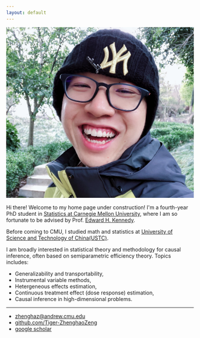 ```yaml
---
layout: default
---
```



<img class="profile-picture" src="dongshan.jpg">

Hi there! Welcome to my home page under construction! I'm a fourth-year PhD student in [Statistics at Carnegie Mellon University](http://stat.cmu.edu/), where I am so fortunate to be advised by Prof. [Edward H. Kennedy](https://www.ehkennedy.com/).

Before coming to CMU, I studied math and statistics at [University of Science and Technology of China(USTC)](https://en.ustc.edu.cn/).

I am broadly interested in statistical theory and methodology for causal inference, often based on semiparametric efficiency theory. Topics includes:
* Generalizability and transportability,
* Instrumental variable methods,
* Hetergeneous effects estimation,
* Continuous treatment effect (dose response) estimation,
* Causal inference in high-dimensional problems.

---

* [zhenghaz@andrew.cmu.edu](mailto:zhenghaz@andrew.cmu.edu)
* [github.com/Tiger-ZhenghaoZeng](https://github.com/Tiger-ZhenghaoZeng)
* [google scholar](https://scholar.google.com/citations?user=Lx5Kh6AAAAAJ&hl=en)


